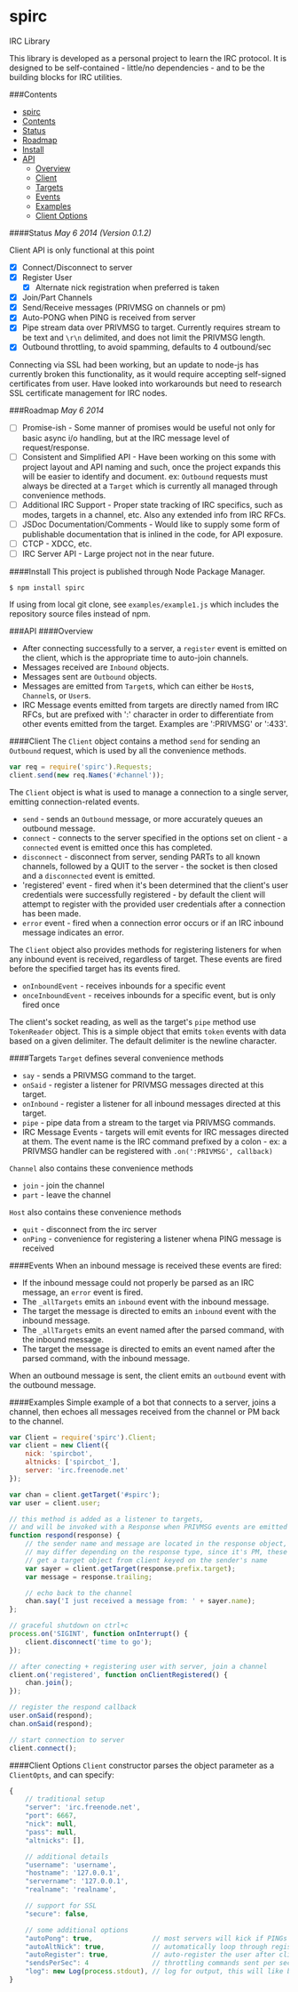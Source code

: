 spirc
=====
IRC Library

This library is developed as a personal project to learn the IRC protocol. It is designed to be self-contained - little/no dependencies - and to be the building blocks for IRC utilities.

###Contents
- [spirc](#spirc)
- [Contents](#contents)
- [Status](#status)
- [Roadmap](#roadmap)
- [Install](#install)
- [API](#api)
	- [Overview](#overview)
	- [Client](#client)
	- [Targets](#targets)
	- [Events](#events)
	- [Examples](#examples)
	- [Client Options](#client-options)

####Status
_May 6 2014 (Version 0.1.2)_

Client API is only functional at this point
- [x] Connect/Disconnect to server
- [x] Register User
	- [x] Alternate nick registration when preferred is taken
- [x] Join/Part Channels
- [x] Send/Receive messages (PRIVMSG on channels or pm)
- [x] Auto-PONG when PING is received from server
- [x] Pipe stream data over PRIVMSG to target. Currently requires stream to be text and `\r\n` delimited, and does not limit the PRIVMSG length.
- [x] Outbound throttling, to avoid spamming, defaults to 4 outbound/sec

Connecting via SSL had been working, but an update to node-js has currently broken this functionality, as it would require accepting self-signed certificates from user. Have looked into workarounds but need to research SSL certificate management for IRC nodes.

###Roadmap
_May 6 2014_
- [ ] Promise-ish - Some manner of promises would be useful not only for basic async i/o handling, but at the IRC message level of request/response.
- [ ] Consistent and Simplified API - Have been working on this some with project layout and API naming and such, once the project expands this will be easier to identify and document. ex: `Outbound` requests must always be directed at a `Target` which is currently all managed through convenience methods.
- [ ] Additional IRC Support - Proper state tracking of IRC specifics, such as modes, targets in a channel, etc. Also any extended info from IRC RFCs.
- [ ] JSDoc Documentation/Comments - Would like to supply some form of publishable documentation that is inlined in the code, for API exposure.
- [ ] CTCP - XDCC, etc.
- [ ] IRC Server API - Large project not in the near future.

####Install
This project is published through Node Package Manager.
```
$ npm install spirc
```
If using from local git clone, see `examples/example1.js` which includes the repository source files instead of npm.

###API
####Overview
- After connecting successfully to a server, a `register` event is emitted on the client, which is the appropriate time to auto-join channels.
- Messages received are `Inbound` objects.
- Messages sent are `Outbound` objects.
- Messages are emitted from `Target`s, which can either be `Host`s, `Channel`s, or `User`s.
- IRC Message events emitted from targets are directly named from IRC RFCs, but are prefixed with ':' character in order to differentiate from other events emitted from the target. Examples are ':PRIVMSG' or ':433'.

####Client
The `Client` object contains a method `send` for sending an `Outbound` request, which is used by all the convenience methods.
```javascript
var req = require('spirc').Requests;
client.send(new req.Names('#channel'));
```

The `Client` object is what is used to manage a connection to a single server, emitting connection-related events.
- `send` - sends an `Outbound` message, or more accurately queues an outbound message.
- `connect` - connects to the server specified in the options set on client - a `connected` event is emitted once this has completed.
- `disconnect` - disconnect from server, sending PARTs to all known channels, followed by a QUIT to the server - the socket is then closed and a `disconnected` event is emitted.
- 'registered' event - fired when it's been determined that the client's user credentials were successfully registered - by default the client will attempt to register with the provided user credentials after a connection has been made.
- `error` event - fired when a connection error occurs or if an IRC inbound message indicates an error.

The `Client` object also provides methods for registering listeners for when any inbound event is received, regardless of target. These events are fired before the specified target has its events fired.
- `onInboundEvent` - receives inbounds for a specific event
- `onceInboundEvent` - receives inbounds for a specific event, but is only fired once

The client's socket reading, as well as the target's `pipe` method use `TokenReader` object. This is a simple object that emits `token` events with data based on a given delimiter. The default delimiter is the newline character.

####Targets
`Target` defines several convenience methods
- `say` - sends a PRIVMSG command to the target.
- `onSaid` - register a listener for PRIVMSG messages directed at this target.
- `onInbound` - register a listener for all inbound messages directed at this target.
- `pipe` - pipe data from a stream to the target via PRIVMSG commands.
- IRC Message Events - targets will emit events for IRC messages directed at them. The event name is the IRC command prefixed by a colon - ex: a PRIVMSG handler can be registered with `.on(':PRIVMSG', callback)`

`Channel` also contains these convenience methods
- `join` - join the channel
- `part` - leave the channel

`Host` also contains these convenience methods
- `quit` - disconnect from the irc server
- `onPing` - convenience for registering a listener whena PING message is received

####Events
When an inbound message is received these events are fired:
- If the inbound message could not properly be parsed as an IRC message, an `error` event is fired.
- The `_allTargets` emits an `inbound` event with the inbound message.
- The target the message is directed to emits an `inbound` event with the inbound message.
- The `_allTargets` emits an event named after the parsed command, with the inbound message.
- The target the message is directed to emits an event named after the parsed command, with the inbound message.

When an outbound message is sent, the client emits an `outbound` event with the outbound message.

####Examples
Simple example of a bot that connects to a server, joins a channel, then echoes all messages received from the channel or PM back to the channel.
```javascript
var Client = require('spirc').Client;
var client = new Client({
    nick: 'spircbot',
    altnicks: ['spircbot_'],
    server: 'irc.freenode.net'
});

var chan = client.getTarget('#spirc');
var user = client.user;

// this method is added as a listener to targets,
// and will be invoked with a Response when PRIVMSG events are emitted
function respond(response) {
    // the sender name and message are located in the response object, which
    // may differ depending on the response type, since it's PM, these are always the case
    // get a target object from client keyed on the sender's name
    var sayer = client.getTarget(response.prefix.target);
    var message = response.trailing;

    // echo back to the channel
    chan.say('I just received a message from: ' + sayer.name);
};

// graceful shutdown on ctrl+c
process.on('SIGINT', function onInterrupt() {
    client.disconnect('time to go');
});

// after conecting + registering user with server, join a channel
client.on('registered', function onClientRegistered() {
    chan.join();
});

// register the respond callback
user.onSaid(respond);
chan.onSaid(respond);

// start connection to server
client.connect();
```

####Client Options
`Client` constructor parses the object parameter as a `ClientOpts`, and can specify:
```javascript
{
	// traditional setup
	"server": 'irc.freenode.net',
	"port": 6667,
	"nick": null,
	"pass": null,
	"altnicks": [],

	// additional details 
	"username": 'username',
	"hostname": '127.0.0.1',
	"servername": '127.0.0.1',
	"realname": 'realname',

	// support for SSL
	"secure": false,

	// some additional options
	"autoPong": true,				// most servers will kick if PINGs are not replied to
	"autoAltNick": true,			// automatically loop through registering the nicks under the 'altnicks' option
	"autoRegister": true,			// auto-register the user after client connects to server
	"sendsPerSec": 4				// throttling commands sent per sec
	"log": new Log(process.stdout),	// log for output, this will like be removed altogeter
}
```
